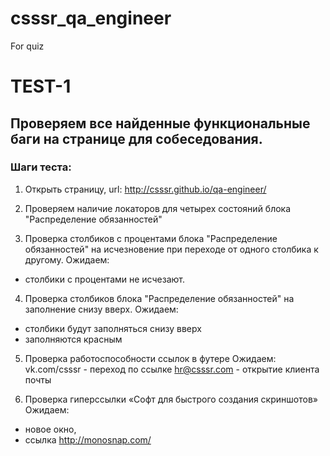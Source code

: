 # csssr_qa_engineer
For quiz

# TEST-1
## Проверяем все найденные функциональные баги на странице для собеседования.

### Шаги теста:
1. Открыть страницу, url: http://csssr.github.io/qa-engineer/ 

2. Проверяем наличие локаторов для четырех состояний блока "Распределение обязанностей"

3. Проверка столбиков с процентами блока "Распределение обязанностей" на исчезновение при переходе от одного столбика к другому.
Ожидаем:
- столбики с процентами не исчезают.

4. Проверка столбиков блока "Распределение обязанностей" на заполнение снизу вверх.
Ожидаем:
- столбики будут заполняться снизу вверх
- заполняются красным

5. Проверка работоспособности ссылок в футере 
Ожидаем:
vk.com/csssr - переход по ссылке 
hr@csssr.com - открытие клиента почты

6. Проверка гиперссылки «Софт для быстрого создания скриншотов» 
Ожидаем:
- новое окно, 
- ссылка http://monosnap.com/ 
 

``````

